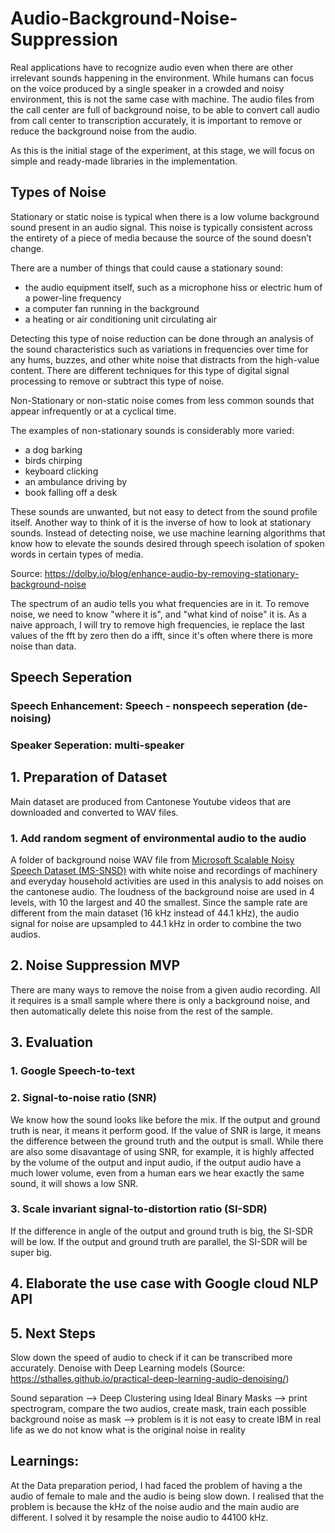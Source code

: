 # Audio-Background-Noise-Suppression

Real applications have to recognize audio even when there are other irrelevant sounds happening in the environment. While humans can focus on the voice produced by a single speaker in a crowded and noisy environment, this is not the same case with machine. The audio files from the call center are full of background noise, to be able to convert call audio from call center to transcription accurately, it is important to remove or reduce the background noise from the audio.  

As this is the initial stage of the experiment, at this stage, we will focus on simple and ready-made libraries in the implementation.  

## Types of Noise
Stationary or static noise is typical when there is a low volume background sound present in an audio signal. This noise is typically consistent across the entirety of a piece of media because the source of the sound doesn’t change.

There are a number of things that could cause a stationary sound:

* the audio equipment itself, such as a microphone hiss or electric hum of a power-line frequency
* a computer fan running in the background
* a heating or air conditioning unit circulating air

Detecting this type of noise reduction can be done through an analysis of the sound characteristics such as variations in frequencies over time for any hums, buzzes, and other white noise that distracts from the high-value content. There are different techniques for this type of digital signal processing to remove or subtract this type of noise.

Non-Stationary or non-static noise comes from less common sounds that appear infrequently or at a cyclical time.

The examples of non-stationary sounds is considerably more varied:

* a dog barking
* birds chirping
* keyboard clicking
* an ambulance driving by
* book falling off a desk

These sounds are unwanted, but not easy to detect from the sound profile itself. Another way to think of it is the inverse of how to look at stationary sounds. Instead of detecting noise, we use machine learning algorithms that know how to elevate the sounds desired through speech isolation of spoken words in certain types of media.

Source: https://dolby.io/blog/enhance-audio-by-removing-stationary-background-noise

The spectrum of an audio tells you what frequencies are in it. To remove noise, we need to know  "where it is", and "what kind of noise" it is. As a naive approach, I will try to remove high frequencies, ie replace the last values of the fft by zero then do a ifft, since it's often where there is more noise than data.

## Speech Seperation
### Speech Enhancement: Speech - nonspeech seperation (de-noising)
### Speaker Seperation: multi-speaker


## 1. Preparation of Dataset
Main dataset are produced from Cantonese Youtube videos that are downloaded and converted to WAV files.  

###  1. Add random segment of environmental audio to the audio
A folder of background noise WAV file from [Microsoft Scalable Noisy Speech Dataset (MS-SNSD)](https://github.com/microsoft/MS-SNSD) with white noise and recordings of machinery and everyday household activities are used in this analysis to add noises on the cantonese audio. The loudness of the background noise are used in 4 levels, with 10 the largest and 40 the smallest. 
Since the sample rate are different from the main dataset (16 kHz instead of 44.1 kHz), the audio signal for noise are upsampled to 44.1 kHz in order to combine the two audios. 

## 2. Noise Suppression MVP
There are many ways to remove the noise from a given audio recording. All it requires is a small sample where there is only a background noise, and then automatically delete this noise from the rest of the sample.

## 3. Evaluation
  ### 1. Google Speech-to-text
  ### 2. Signal-to-noise ratio (SNR)
  We know how the sound looks like before the mix. If the output and ground truth is near, it means it perform good. If the value of SNR is large, it means the difference between the ground truth and the output is small. While there are also some disavantage of using SNR, for example, it is highly affected by the volume of the output and input audio, if the output audio have a much lower volume, even from a human ears we hear exactly the same sound, it will shows a low SNR. 
  ### 3. Scale invariant signal-to-distortion ratio (SI-SDR)
  If the difference in angle of the output and ground truth is big, the SI-SDR will be low. If the output and ground truth are parallel, the SI-SDR will be super big. 

## 4. Elaborate the use case with Google cloud NLP API

## 5. Next Steps
Slow down the speed of audio to check if it can be transcribed more accurately. 
Denoise with Deep Learning models (Source: https://sthalles.github.io/practical-deep-learning-audio-denoising/)

Sound separation --> Deep Clustering 
using Ideal Binary Masks --> print spectrogram, compare the two audios, create mask, train each possible background noise as mask --> problem is it is not easy to create IBM in real life as we do not know what is the original noise in reality

## Learnings:
At the Data preparation period, I had faced the problem of having a the audio of female to male and the audio is being slow down. I realised that the problem is because the kHz of the noise audio and the main audio are different. I solved it by resample the noise audio to 44100 kHz. 

